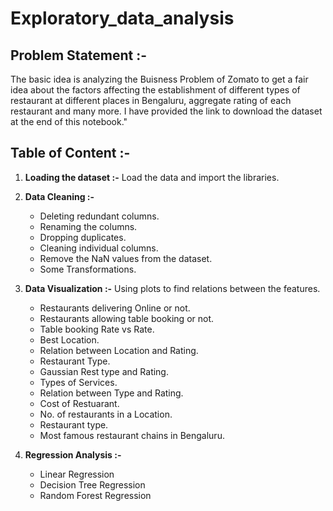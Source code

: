 # Exploratory_data_analysis

## Problem Statement :- 

The basic idea is analyzing the Buisness Problem of Zomato to get a fair idea about the factors affecting the establishment of different types of restaurant at different places in Bengaluru, aggregate rating of each restaurant and many more. I have provided the link to download the dataset at the end of this notebook."


## Table of Content :-

 1. **Loading the dataset :-** Load the data and import the libraries.
     
 2. **Data Cleaning :-**
    - Deleting redundant columns.
    - Renaming the columns.
    - Dropping duplicates.
    - Cleaning individual columns.
    - Remove the NaN values from the dataset.
    - Some Transformations.

 3. **Data Visualization :-** Using plots to find relations between the features.
    - Restaurants delivering Online or not.
    - Restaurants allowing table booking or not.
    - Table booking Rate vs Rate.
    - Best Location.
    - Relation between Location and Rating.
    - Restaurant Type.
    - Gaussian Rest type and Rating.
    - Types of Services.
    - Relation between Type and Rating.
    - Cost of Restuarant.
    - No. of restaurants in a Location.
    - Restaurant type.
    - Most famous restaurant chains in Bengaluru.
    
 4. **Regression Analysis :-**
    - Linear Regression
    - Decision Tree Regression
    - Random Forest Regression

